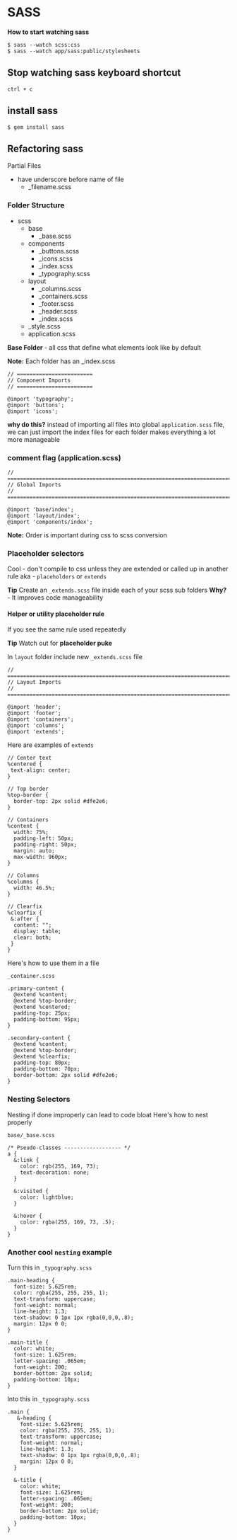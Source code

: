 # SASS
**How to start watching sass**

```
$ sass --watch scss:css
$ sass --watch app/sass:public/stylesheets
```

## Stop watching sass keyboard shortcut

```
ctrl + c
```

## install sass

```
$ gem install sass
```

## Refactoring sass

Partial Files
* have underscore before name of file
  * _filename.scss

### Folder Structure
* scss
  * base
    * _base.scss
  * components
    * _buttons.scss
    * _icons.scss
    * _index.scss
    * _typography.scss
  * layout
    * _columns.scss
    * _containers.scss
    * _footer.scss
    * _header.scss
    * _index.scss
  * _style.scss
  * application.scss

**Base Folder** - all css that define what elements look like by default

**Note:**
Each folder has an _index.scss
```
// ========================
// Component Imports
// ========================

@import 'typography';
@import 'buttons';
@import 'icons';
```
**why do this?**
instead of importing all files into global `application.scss` file, we can just import the index files for each folder
makes everything a lot more manageable

### comment flag (application.scss)
```
// ==========================================================================
// Global Imports
// ==========================================================================

@import 'base/index';
@import 'layout/index';
@import 'components/index';
```

**Note:**
Order is important during css to scss conversion

### Placeholder selectors
Cool - don't compile to css unless they are extended or called up in another rule
aka - `placeholders` or `extends`

**Tip**
Create an `_extends.scss` file inside each of your scss sub folders
**Why?** - It improves code manageability

#### Helper or utility placeholder rule
If you see the same rule used repeatedly

**Tip**
Watch out for **placeholder puke**

In `layout` folder include new `_extends.scss` file
```
// ==========================================================================
// Layout Imports
// ==========================================================================

@import 'header';
@import 'footer';
@import 'containers';
@import 'columns';
@import 'extends';
```

Here are examples of `extends`
```
// Center text
%centered {
 text-align: center;
}

// Top border
%top-border {
  border-top: 2px solid #dfe2e6;
}

// Containers
%content {
  width: 75%;
  padding-left: 50px;
  padding-right: 50px;
  margin: auto;
  max-width: 960px;
}

// Columns
%columns {
  width: 46.5%;
}

// Clearfix
%clearfix {
 &:after {
  content: "";
  display: table;
  clear: both;
 }
}
```

Here's how to use them in a file

`_container.scss`

```
.primary-content {
  @extend %content;
  @extend %top-border;
  @extend %centered;
  padding-top: 25px;
  padding-bottom: 95px;
}

.secondary-content {
  @extend %content;
  @extend %top-border;
  @extend %clearfix;
  padding-top: 80px;
  padding-bottom: 70px;
  border-bottom: 2px solid #dfe2e6;
}
```

### Nesting Selectors
Nesting if done improperly can lead to code bloat
Here's how to nest properly

`base/_base.scss`

```
/* Pseudo-classes ------------------ */
a {
  &:link {
    color: rgb(255, 169, 73);
    text-decoration: none;
  }

  &:visited {
    color: lightblue;
  }

  &:hover {
    color: rgba(255, 169, 73, .5);
  }
}
```

### Another cool `nesting` example
Turn this in `_typography.scss`

```
.main-heading {
  font-size: 5.625rem;
  color: rgba(255, 255, 255, 1);
  text-transform: uppercase;
  font-weight: normal;
  line-height: 1.3;
  text-shadow: 0 1px 1px rgba(0,0,0,.8);
  margin: 12px 0 0;
}

.main-title {
  color: white;
  font-size: 1.625rem;
  letter-spacing: .065em;
  font-weight: 200;
  border-bottom: 2px solid;
  padding-bottom: 10px;
}
```

Into this in `_typography.scss`
```
.main {
   &-heading {
    font-size: 5.625rem;
    color: rgba(255, 255, 255, 1);
    text-transform: uppercase;
    font-weight: normal;
    line-height: 1.3;
    text-shadow: 0 1px 1px rgba(0,0,0,.8);
    margin: 12px 0 0;
  }

  &-title {
    color: white;
    font-size: 1.625rem;
    letter-spacing: .065em;
    font-weight: 200;
    border-bottom: 2px solid;
    padding-bottom: 10px;
  }
}
```
